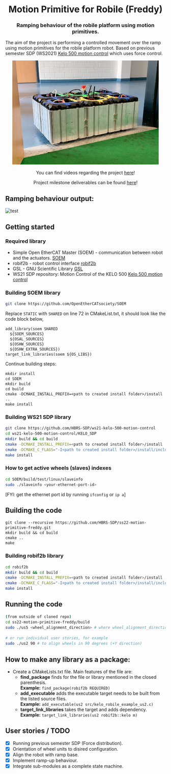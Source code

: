 <div align="center">
  <h1 align="center">Motion Primitive for Robile (Freddy)</h1>
  <h3 align="center">
    Ramping behaviour of the robile platform using motion primitives.
  </h3>
</div>

The aim of the project is performing a controlled movement over the ramp using motion primitives for the robile platform robot. Based on previous semester SDP (WS2021) [Kelo 500 motion control](https://github.com/HBRS-SDP/ws21-kelo-500-motion-control) which uses force control.

[<div align="center"><img width="460" src="media/images/Robile.png"></div>](https://griffig.xyz)

<p align="center">
  You can find videos regarding the project <a href="https://drive.google.com/drive/folders/1rVMj4RdJPmCHwqase1NZHOby6o1TtAJh?usp=sharing">here</a>!
</p>

<p align="center">
  Project milestone deliverables can be found <a href="https://drive.google.com/drive/u/3/folders/1boct6apoQLtNgNKWaS_PBlGO9Hr4Donh">here</a>!
</p>

## Ramping behaviour output:

![test](media/images/ramp.gif)


## Getting started

### Required library

- Simple Open EtherCAT Master (SOEM) - communication between robot and the actuators. [SOEM](https://github.com/OpenEtherCATsociety/SOEM)
- robif2b - robot control interface [robif2b](https://github.com/rosym-project/robif2b)
- GSL - GNU Scientific Library [GSL](https://github.com/ampl/gsl)
- WS21 SDP repository: Motion Control of the KELO 500 [Kelo 500 motion control](https://github.com/HBRS-SDP/ws21-kelo-500-motion-control)

### Building SOEM library

```bash
git clone https://github.com/OpenEtherCATsociety/SOEM
```

Replace `STATIC` with `SHARED` on line 72 in CMakeList.txt, it should look like the code block below,

```
add_library(soem SHARED
  ${SOEM_SOURCES}
  ${OSAL_SOURCES}
  ${OSHW_SOURCES}
  ${OSHW_EXTRA_SOURCES})
target_link_libraries(soem ${OS_LIBS})
```

Continue building steps:

```
mkdir install 
cd SOEM
mkdir build
cd build
cmake -DCMAKE_INSTALL_PREFIX=<path to created install folder>/install ..
make install
```

### Building WS21 SDP library

```bash
git clone https://github.com/HBRS-SDP/ws21-kelo-500-motion-control
cd ws21-kelo-500-motion-control/KELO_SDP
mkdir build && cd build
cmake -DCMAKE_INSTALL_PREFIX=<path to created install folder>/install ..
cmake -DCMAKE_C_FLAGS="-I<path to created install folder>/install/include" -DENABLE_PACKAGE_REGISTRY=on -DENABLE_ETHERCAT=ON ..
make install
```

### How to get active wheels (slaves) indexes

```bash
cd SOEM/build/test/linux/slaveinfo
sudo ./slaveinfo <your-ethernet-port-id>
```

[FYI: get the ethernet port id by running `ifconfig` or `ip a`]

## Building the code
```
git clone --recursive https://github.com/HBRS-SDP/ss22-motion-primitive-freddy.git
mkdir build && cd build
cmake ..
make
```

### Building robif2b library

```bash
cd robif2b
mkdir build && cd build
cmake -DCMAKE_INSTALL_PREFIX=<path to created install folder>/install ..
cmake -DCMAKE_C_FLAGS="-I<path to created install folder>/install/include" -DENABLE_PACKAGE_REGISTRY=on -DENABLE_ETHERCAT=ON -DENABLE_KELO=ON ..
make install
```

## Running the code
```bash
(from outside of cloned repo)
cd ss22-motion-primitive-freddy/build
sudo ./us5 <wheel_alignment_direction> # where wheel_alignment_direction is 0, 90, 180, or 270

# or run individual user stories, for example 
sudo ./us2 90 # to align wheels in 90 degrees (+Y direction)

```

## How to make any library as a package:

- Create a CMakeLists.txt file. Main features of the file are: 
  - **find_package** finds for the file or library mentioned in the closed parenthesis.<br> **Example:** `find_package(robif2b REQUIRED)`
  - **add_executable** adds the executable target <name> needs to be built from the listed source files. <br>
**Example:** `add_executable(us2 src/kelo_robile_example_us2.c)`
  - **target_link_libraries** takes the target and adds dependency. <br> **Example:** `target_link_libraries(us2 robif2b::kelo m)`


## User stories / TODO

- [x] Running previous semester SDP (Force distribution).
- [x] Orientation of wheel units to disired configuration.
- [x] Align the robot with ramp base.
- [x] Implement ramp-up behaviour.
- [x] Integrate sub-modules as a complete state machine.
